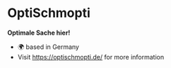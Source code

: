 # OptiSchmopti

**Optimale Sache hier!**

- 🌍 based in Germany
- Visit https://optischmopti.de/ for more information
